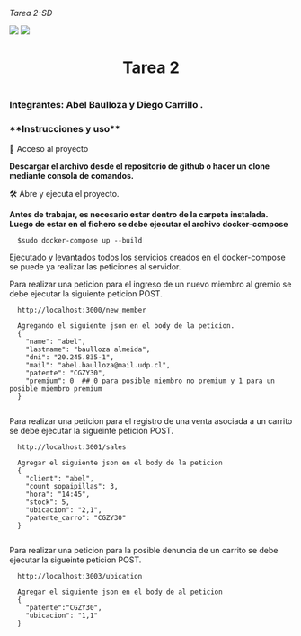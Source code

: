 <em> Tarea 2-SD </em>
  <p align="left">
   <img src="https://img.shields.io/badge/STATUS-TERMINADO-blue">  <img src="https://img.shields.io/badge/LICENSE-FREE-green">
   </p>
   
<h1 align='center'>Tarea 2 <h1>
  <h3> Integrantes: Abel Baulloza y Diego Carrillo .</h3>
  <h3>**Instrucciones y uso**</h3>

📁 Acceso al proyecto

**Descargar el archivo desde el repositorio de github o hacer un clone mediante consola de comandos.**

🛠️ Abre y ejecuta el proyecto.
  
**Antes de trabajar, es necesario estar dentro de la carpeta instalada.**
**Luego de estar en el fichero se debe ejecutar el archivo docker-compose**

```
  $sudo docker-compose up --build
```

<p>Ejecutado y levantados todos los servicios creados en el docker-compose se puede ya realizar las peticiones al servidor.</p>
  
<p>Para realizar una peticion para el ingreso de un nuevo miembro al gremio se debe ejecutar la siguiente peticion POST.</p>
  
```
  http://localhost:3000/new_member
  
  Agregando el siguiente json en el body de la peticion.
  {
    "name": "abel",
    "lastname": "baulloza almeida",
    "dni": "20.245.835-1",
    "mail": "abel.baulloza@mail.udp.cl",
    "patente": "CGZY30",
    "premium": 0  ## 0 para posible miembro no premium y 1 para un posible miembro premium
  }
  
```

<p>Para realizar una peticion para el registro de una venta asociada a un carrito se debe ejecutar la sigueinte peticion POST.</p>
  
```
  http://localhost:3001/sales

  Agregar el siguiente json en el body de la peticion
  {
    "client": "abel",
    "count_sopaipillas": 3,
    "hora": "14:45",
    "stock": 5,
    "ubicacion": "2,1",
    "patente_carro": "CGZY30"
  }
  
```


<p>Para realizar una peticion para la posible denuncia de un carrito se debe ejecutar la sigueinte peticion POST.</p>
  
```
  http://localhost:3003/ubication

  Agregar el siguiente json en el body de al peticion
  {
    "patente":"CGZY30",
    "ubicacion": "1,1"
  }
  
```







